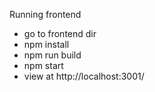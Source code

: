 Running frontend

- go to frontend dir
- npm install
- npm run build
- npm start
- view at http://localhost:3001/